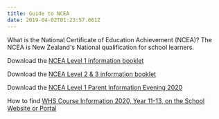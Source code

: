 ```yaml
---
title: Guide to NCEA
date: 2019-04-02T01:23:57.661Z
---
```

What is the National Certificate of Education Achievement (NCEA)? 
The NCEA is New Zealand's National qualification for school learners.

Download the [NCEA Level 1 information booklet](http://c1940652.r52.cf0.rackcdn.com/59557cb3b8d39a317d000108/NZQA-Student-Booklet-L1.pdf)

Download the [NCEA Level 2 & 3 information booklet](http://c1940652.r52.cf0.rackcdn.com/59557cc6b8d39a317d00010a/NZQA-Levels-2--3-Booklet-for-Students.pdf)

Download the [NCEA Level 1 Parent Information Evening 2020](https://res.cloudinary.com/whanganuihigh/image/upload/v1581550941/School%20Documents/NCEA_Parent_Information_Evening_2020.pdf)

How to find [WHS Course Information 2020, Year 11-13, on the School Website or Portal](https://res.cloudinary.com/whanganuihigh/image/upload/v1581561515/School%20Documents/Selecting_your_course___Yr_11_-Yr_13.pdf)
